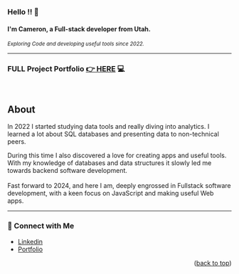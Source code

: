 <a name="readme-top"></a>
<a name="contact-me"></a>

<p align="right">
  <img src="https://komarev.com/ghpvc/?username=CameronCSS&style=flat" alt="">
</p>

### Hello !! 👋


#### I'm **Cameron**, a Full-stack developer from Utah.


<small><em> Exploring Code and developing useful tools since 2022. </em> </small>
<br>
<hr>

### FULL Project Portfolio [👉 HERE](https://github.com/CameronCSS/PersonalProjects/blob/main/README.md) :computer:
<br>

## **About**

In 2022 I started studying data tools and really diving into analytics. I learned a lot about SQL databases and presenting data to non-technical peers.

During this time I also discovered a love for creating apps and useful tools. With my knowledge of databases and data structures it slowly led me towards backend software development. 
<br>
<br>
Fast forward to 2024, and here I am, deeply engrossed in Fullstack software development, with a keen focus on JavaScript and making useful Web apps.

----


### 💬 Connect with Me <br>

* [Linkedin](https://www.linkedin.com/in/cameron-css/) <br>
* [Portfolio](https://camdoesdata.com/) <br>
 


<p align="right">(<a href="#readme-top">back to top</a>)</p>
